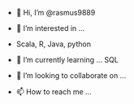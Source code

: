 - 👋 Hi, I’m @rasmus9889
- 👀 I’m interested in ...
- Scala, R, Java, python
- 🌱 I’m currently learning ...
SQL
- 💞️ I’m looking to collaborate on ...

- 📫 How to reach me ...

<!---
rasmus9889/rasmus9889 is a ✨ special ✨ repository because its `README.md` (this file) appears on your GitHub profile.
You can click the Preview link to take a look at your changes.
--->
